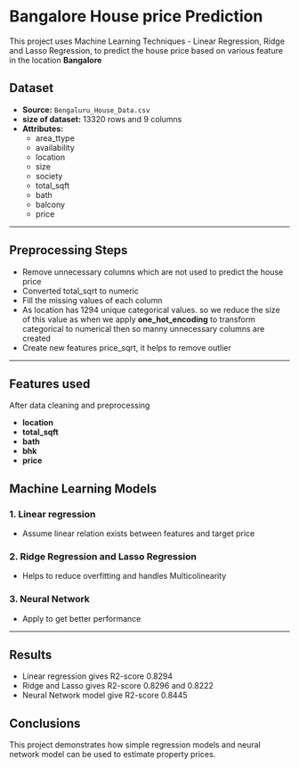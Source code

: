 # Bangalore House price Prediction

This project uses Machine Learning Techniques - Linear Regression, Ridge and Lasso Regression, to predict the house price based on various feature in the location **Bangalore**

## Dataset
- **Source:** `Bengaluru_House_Data.csv`
- **size of dataset:** 13320 rows and 9 columns
- **Attributes:**
   - area_ttype
   - availability
   - location
   - size
   - society
   - total_sqft
   - bath
   - balcony
   - price

---
## Preprocessing Steps
- Remove unnecessary columns which are not used to predict the house price
- Converted total_sqrt to numeric
- Fill the missing values of each column
- As location has 1294 unique categorical values. so we reduce the size of this value as when we apply **one_hot_encoding** to transform categorical to numerical then so manny unnecessary columns are created
- Create new features price_sqrt, it helps to remove outlier
   
---
## Features used
After data cleaning and preprocessing
- **location**
- **total_sqft**
- **bath**
- **bhk**
- **price**


## Machine Learning Models

### 1. Linear regression
- Assume linear relation exists between features and target price
### 2. Ridge Regression and Lasso Regression
- Helps to reduce overfitting and handles Multicolinearity
### 3. Neural Network
- Apply to get better performance

---
## Results
- Linear regression gives R2-score 0.8294
- Ridge and Lasso gives R2-score 0.8296 and 0.8222
- Neural Network model give R2-score 0.8445

## Conclusions
This project demonstrates how simple regression models and neural network model can be used to estimate property prices.

   
     
